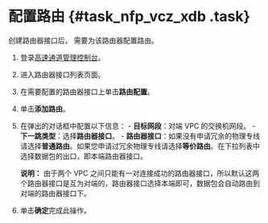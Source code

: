 # 配置路由 {#task_nfp_vcz_xdb .task}

创建路由器接口后， 需要为该路由器配置路由。

1.   登录[高速通道管理控制台](https://vpc.console.aliyun.com/expressConnect?spm=a2c4g.11186623.2.4.Hlknre#/connection/cn-hangzhou/list)。 
2.   进入路由器接口列表页面。 
3.   在需要配置的路由器接口上单击**路由配置**。 
4.   单击**添加路由**。 
5.   在弹出的对话框中配置以下信息： 
    -   **目标网段**：对端 VPC 的交换机网段。
    -   **下一跳类型**：选择**路由器接口**。
    -   **路由器接口**：如果没有申请冗余的物理专线请选择**普通路由**。如果您申请过冗余物理专线请选择**等价路由**。在下拉列表中选择数据包的出口，即本端路由器接口。

        **说明：** 由于两个 VPC 之间只能有一对连接成功的路由器接口，所以默认这两个路由器接口是互为对端的，路由器接口选择本端即可，数据包会自动路由到对端的路由器接口下。

6.   单击**确定**完成此操作。 

